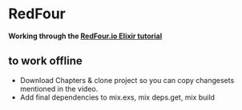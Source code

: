 # RedFour

**Working through the [RedFour.io Elixir tutorial](http://redfour.io)**


## to work offline
* Download Chapters & clone project so you can copy changesets mentioned in the video.
* Add final dependencies to mix.exs, mix deps.get, mix build